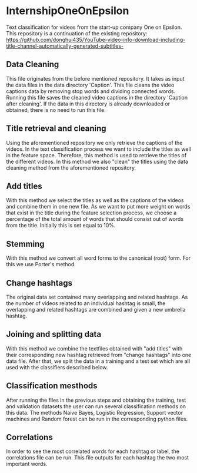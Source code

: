 # InternshipOneOnEpsilon
Text classification for videos from the start-up company One on Epsilon.
This repository is a continuation of the existing repository:
https://github.com/donghui435/YouTube-video-info-download-including-title-channel-automatically-generated-subtitles-
 
## Data Cleaning
This file originates from the before mentioned repository. It takes as input the data files in the data directory 'Caption'. This file cleans the video captions data by removing stop words and dividing connected words. Running this file saves the cleaned video captions in the directory 'Caption after cleaning'. If the data in this directory is already downloaded or obtained, there is no need to run this file. 
 
## Title retrieval and cleaning
Using the aforementioned repository we only retrieve the captions of the videos. In the text classification process we want to include the titles as well in the feature space. Therefore, this method is used to retrieve the titles of the different videos. In this method we also "clean" the titles using the data cleaning method from the aforementioned repository.

## Add titles
With this method we select the titles as well as the captions of the videos and combine them in one new file. As we want to put more weight on words that exist in the title during the feature selection process, we choose a percentage of the total amount of words that should consist out of words from the title. Initially this is set equal to 10%.

## Stemming
With this method we convert all word forms to the canonical (root) form. For this we use Porter's method.

## Change hashtags
The original data set contained many overlapping and related hashtags. As the number of videos related to an individual hashtag is small, the overlapping and related hashtags are combined and given a new umbrella hashtag.

## Joining and splitting data
With this method we combine the textfiles obtained with "add titles" with their corresponding new hashtag retrieved from "change hashtags" into one data file. After that, we split the data in a training and a test set which are all used with the classifiers described below.

## Classification mesthods
After running the files in the previous steps and obtaining the training, test and validation datasets the user can run several classification methods on this data. The methods Naive Bayes, Logistic Regression, Support vector machines and Random forest can be run in the corresponding python files. 

## Correlations
In order to see the most correlated words for each hashtag or label, the correlations file can be run. This file outputs for each hashtag the two most important words. 
